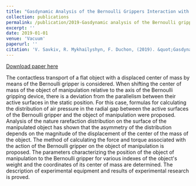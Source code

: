 ```yaml
---
title: "Gasdynamic Analysis of the Bernoulli Grippers Interaction with the Surface of Flat Objects with Displacement of the Center of Mass"
collection: publications
permalink: /publication/2019-Gasdynamic analysis of the Bernoulli grippers interaction with the surface of flat objects with displacement of the center of mass
excerpt: ''
date: 2019-01-01
venue: 'Vacuum'
paperurl: ''
citation: 'V. Savkiv, R. Mykhailyshyn, F. Duchon, (2019). &quot;Gasdynamic Analysis of the Bernoulli Grippers Interaction with the Surface of Flat Objects with Displacement of the Center of Mass.&quot; <i>Vacuum</i>. 159. 524 – 533.'
---
```

[Download paper here](https://doi.org/10.1016/j.vacuum.2018.11.005)

The contactless transport of a flat object with a displaced center of mass by means of the Bernoulli gripper is considered. When shifting the center of mass of the object of manipulation relative to the axis of the Bernoulli gripping device, there is a deviation from the parallelism between their active surfaces in the static position. For this case, formulas for calculating the distribution of air pressure in the radial gap between the active surfaces of the Bernoulli gripper and the object of manipulation were proposed. Analysis of the nature rarefaction distribution on the surface of the manipulated object has shown that the asymmetry of the distribution depends on the magnitude of the displacement of the center of the mass of the object. The method of calculating the force and torque associated with the action of the Bernoulli gripper on the object of manipulation is proposed. The parameters characterizing the position of the object of manipulation to the Bernoulli gripper for various indexes of the object's weight and the coordinates of its center of mass are determined. The description of experimental equipment and results of experimental research is proved.